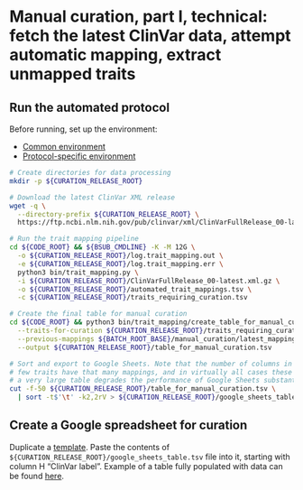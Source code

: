 # Manual curation, part I, technical: fetch the latest ClinVar data, attempt automatic mapping, extract unmapped traits

## Run the automated protocol
Before running, set up the environment:
* [Common environment](../environment.md)
* [Protocol-specific environment](README.md#setting-up-environment)

```bash
# Create directories for data processing
mkdir -p ${CURATION_RELEASE_ROOT}

# Download the latest ClinVar XML release
wget -q \
  --directory-prefix ${CURATION_RELEASE_ROOT} \
  https://ftp.ncbi.nlm.nih.gov/pub/clinvar/xml/ClinVarFullRelease_00-latest.xml.gz

# Run the trait mapping pipeline
cd ${CODE_ROOT} && ${BSUB_CMDLINE} -K -M 12G \
  -o ${CURATION_RELEASE_ROOT}/log.trait_mapping.out \
  -e ${CURATION_RELEASE_ROOT}/log.trait_mapping.err \
  python3 bin/trait_mapping.py \
  -i ${CURATION_RELEASE_ROOT}/ClinVarFullRelease_00-latest.xml.gz \
  -o ${CURATION_RELEASE_ROOT}/automated_trait_mappings.tsv \
  -c ${CURATION_RELEASE_ROOT}/traits_requiring_curation.tsv

# Create the final table for manual curation
cd ${CODE_ROOT} && python3 bin/trait_mapping/create_table_for_manual_curation.py \
  --traits-for-curation ${CURATION_RELEASE_ROOT}/traits_requiring_curation.tsv \
  --previous-mappings ${BATCH_ROOT_BASE}/manual_curation/latest_mappings.tsv \
  --output ${CURATION_RELEASE_ROOT}/table_for_manual_curation.tsv

# Sort and export to Google Sheets. Note that the number of columns in the output table is limited to 50, because only a
# few traits have that many mappings, and in virtually all cases these extra mappings are not meaningful. However, having
# a very large table degrades the performance of Google Sheets substantially.
cut -f-50 ${CURATION_RELEASE_ROOT}/table_for_manual_curation.tsv \
  | sort -t$'\t' -k2,2rV > ${CURATION_RELEASE_ROOT}/google_sheets_table.tsv
```

## Create a Google spreadsheet for curation

Duplicate a [template](https://docs.google.com/spreadsheets/d/1PyDzRs3bO1klvvSv9XuHmx-x7nqZ0UAGeS6aV2SQ2Yg/edit?usp=sharing). Paste the contents of `${CURATION_RELEASE_ROOT}/google_sheets_table.tsv` file into it, starting with column H “ClinVar label”. Example of a table fully populated with data can be found [here](https://docs.google.com/spreadsheets/d/1HQ08UQTpS-0sE9MyzdUPO7EihMxDb2e8N14s1BknjVo/edit?usp=sharing).
